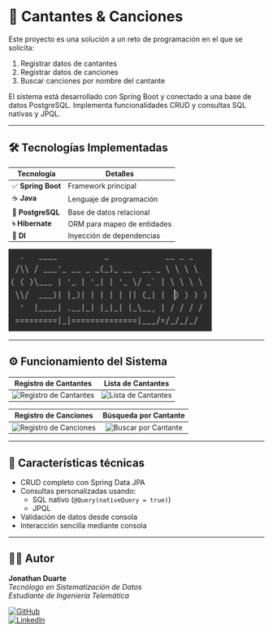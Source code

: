 # 🎤 Cantantes & Canciones

Este proyecto es una solución a un reto de programación en el que se solicita:

1. Registrar datos de cantantes  
2. Registrar datos de canciones  
3. Buscar canciones por nombre del cantante  

El sistema está desarrollado con Spring Boot y conectado a una base de datos PostgreSQL. Implementa funcionalidades CRUD y consultas SQL nativas y JPQL.

---

## 🛠️ Tecnologías Implementadas

| Tecnología        | Detalles                     |
|-------------------|------------------------------|
| ✅ **Spring Boot** | Framework principal          |
| ☕ **Java**        | Lenguaje de programación     |
| 🐘 **PostgreSQL** | Base de datos relacional     |
| 🌀 **Hibernate**   | ORM para mapeo de entidades  |
| 💉 **DI**          | Inyección de dependencias    |

<img src="/assets/Boot.png" width="400" alt="Spring Boot Logo"/>

---

## ⚙️ Funcionamiento del Sistema

| Registro de Cantantes | Lista de Cantantes |
|:---------------------:|:------------------:|
| <img src="/assets/UX.png" width="400" alt="Registro de Cantantes"/> | <img src="/assets/UX1.png" width="400" alt="Lista de Cantantes"/> |

| Registro de Canciones | Búsqueda por Cantante |
|:----------------------:|:---------------------:|
| <img src="/assets/UX.png" width="400" alt="Registro de Canciones"/> | <img src="/assets/UX1.png" width="400" alt="Buscar por Cantante"/> |

---

## 🧪 Características técnicas

- CRUD completo con Spring Data JPA
- Consultas personalizadas usando:
  - SQL nativo (`@Query(nativeQuery = true)`)
  - JPQL
- Validación de datos desde consola
- Interacción sencilla mediante consola

---

## 👨‍💻 Autor

**Jonathan Duarte**  
_Tecnólogo en Sistematización de Datos_  
_Estudiante de Ingeniería Telemática_

[![GitHub](https://img.shields.io/badge/GitHub-JonathanCamiloDuarteGomez-181717?style=flat&logo=github)](https://github.com/JonathanCamiloDuarteGomez)  
[![LinkedIn](https://img.shields.io/badge/LinkedIn-Jonathan%20Duarte-0A66C2?style=flat&logo=linkedin&logoColor=white)](https://www.linkedin.com/in/jonathancamiloduartegomez/)
